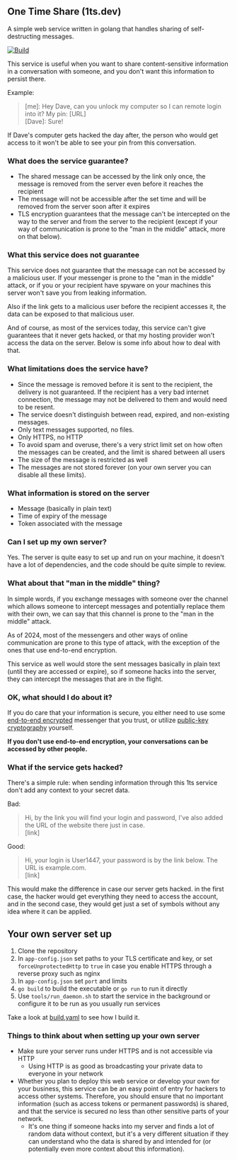 ## One Time Share (1ts.dev)
A simple web service written in golang that handles sharing of self-destructing messages.

[![Build](https://github.com/gameraccoon/one-time-share/actions/workflows/build.yml/badge.svg)](https://github.com/gameraccoon/one-time-share/actions/workflows/build.yml)

This service is useful when you want to share content-sensitive information in a conversation with someone, and you don't want this information to persist there.

Example:
> [me]: Hey Dave, can you unlock my computer so I can remote login into it? My pin: [URL]  
> [Dave]: Sure!

If Dave's computer gets hacked the day after, the person who would get access to it won't be able to see your pin from this conversation.

### What does the service guarantee?

- The shared message can be accessed by the link only once, the message is removed from the server even before it reaches the recipient
- The message will not be accessible after the set time and will be removed from the server soon after it expires
- TLS encryption guarantees that the message can't be intercepted on the way to the server and from the server to the recipient (except if your way of communication is prone to the "man in the middle" attack, more on that below).

### What this service does not guarantee

This service does not guarantee that the message can not be accessed by a malicious user. If your messenger is prone to the "man in the middle" attack, or if you or your recipient have spyware on your machines this server won't save you from leaking information.

Also if the link gets to a malicious user before the recipient accesses it, the data can be exposed to that malicious user.

And of course, as most of the services today, this service can't give guarantees that it never gets hacked, or that my hosting provider won't access the data on the server. Below is some info about how to deal with that.

### What limitations does the service have?

- Since the message is removed before it is sent to the recipient, the delivery is not guaranteed. If the recipient has a very bad internet connection, the message may not be delivered to them and would need to be resent.
- The service doesn't distinguish between read, expired, and non-existing messages.
- Only text messages supported, no files.
- Only HTTPS, no HTTP
- To avoid spam and overuse, there's a very strict limit set on how often the messages can be created, and the limit is shared between all users
- The size of the message is restricted as well
- The messages are not stored forever (on your own server you can disable all these limits).

### What information is stored on the server

- Message (basically in plain text)
- Time of expiry of the message
- Token associated with the message

### Can I set up my own server?

Yes. The server is quite easy to set up and run on your machine, it doesn't have a lot of dependencies, and the code should be quite simple to review.

### What about that "man in the middle" thing?

In simple words, if you exchange messages with someone over the channel which allows someone to intercept messages and potentially replace them with their own, we can say that this channel is prone to the "man in the middle" attack.

As of 2024, most of the messengers and other ways of online communication are prone to this type of attack, with the exception of the ones that use end-to-end encryption.

This service as well would store the sent messages basically in plain text (until they are accessed or expire), so if someone hacks into the server, they can intercept the messages that are in the flight.

### OK, what should I do about it?

If you do care that your information is secure, you either need to use some [end-to-end encrypted](https://en.wikipedia.org/wiki/End-to-end_encryption) messenger that you trust, or utilize [public-key cryptography](https://en.wikipedia.org/wiki/Email_encryption) yourself.

**If you don't use end-to-end encryption, your conversations can be accessed by other people.**

### What if the service gets hacked?

There's a simple rule: when sending information through this 1ts service don't add any context to your secret data.

Bad:
> Hi, by the link you will find your login and password, I've also added the URL of the website there just in case.  
> [link]

Good:
> Hi, your login is User1447, your password is by the link below. The URL is example.com.  
> [link]

This would make the difference in case our server gets hacked. in the first case, the hacker would get everything they need to access the account, and in the second case, they would get just a set of symbols without any idea where it can be applied.

## Your own server set up

1. Clone the repository
2. In `app-config.json` set paths to your TLS certificate and key, or set `forceUnprotectedHttp` to `true` in case you enable HTTPS through a reverse proxy such as nginx
3. In `app-config.json` set `port` and limits
4. `go build` to build the executable or `go run` to run it directly
6. Use `tools/run_daemon.sh` to start the service in the background or configure it to be run as you usually run services

Take a look at [build.yaml](https://github.com/gameraccoon/one-time-share/blob/main/.github/workflows/build.yml) to see how I build it.

### Things to think about when setting up your own server
- Make sure your server runs under HTTPS and is not accessible via HTTP
  - Using HTTP is as good as broadcasting your private data to everyone in your network
- Whether you plan to deploy this web service or develop your own for your business, this service can be an easy point of entry for hackers to access other systems. Therefore, you should ensure that no important information (such as access tokens or permanent passwords) is shared, and that the service is secured no less than other sensitive parts of your network.
  - It's one thing if someone hacks into my server and finds a lot of random data without context, but it's a very different situation if they can understand who the data is shared by and intended for (or potentially even more context about this information).
